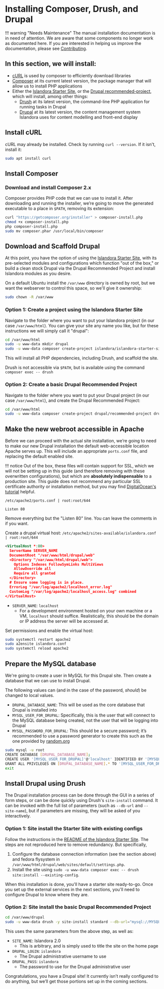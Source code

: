 # Installing Composer, Drush, and Drupal

!!! warning "Needs Maintenance"
    The manual installation documentation is in need of attention. We are aware that some components no longer work as documented here. If you are interested in helping us improve the documentation, please see [Contributing](../../../contributing/CONTRIBUTING).

## In this section, we will install:

- [cURL](https://curl.se/) is used by composer to efficiently download libraries
- [Composer](https://getcomposer.org/) at its current latest version, the package manager that will allow us to install PHP applications
- Either the [Islandora Starter Site](https://github.com/Islandora/islandora-starter-site/), or the [Drupal recommended-project](https://www.drupal.org/docs/develop/using-composer/starting-a-site-using-drupal-composer-project-templates#s-drupalrecommended-project), which will install, among other things:
    - [Drush](https://www.drush.org/) at its latest version, the command-line PHP application for running tasks in Drupal
    - [Drupal](https://www.drupal.org/) at its latest version, the content management system Islandora uses for content modelling and front-end display

## Install cURL

cURL may already be installed. Check by running `curl --version`. If it isn't, install it:

```bash
sudo apt install curl
```

## Install Composer

### Download and install Composer 2.x

Composer provides PHP code that we can use to install it. After downloading and running the installer, we’re going to move the generated executable to a place in `$PATH`, removing its extension:

```bash
curl "https://getcomposer.org/installer" > composer-install.php
chmod +x composer-install.php
php composer-install.php
sudo mv composer.phar /usr/local/bin/composer
```


## Download and Scaffold Drupal

At this point, you have the option of using the [Islandora Starter Site](https://github.com/Islandora/islandora-starter-site/), with its pre-selected modules
and configurations which function "out of the box," or build a clean stock Drupal via the Drupal Recommended Project and install
Islandora modules as you desire.

On a default Ubuntu install the `/var/www` directory is owned by root, but we want the webserver to control this space, so we'll give it ownership:

```bash
sudo chown -R /var/www
```


### Option 1: Create a project using the Islandora Starter Site

Navigate to the folder where you want to put your Islandora project (in our case `/var/www/html`). You can give your site any name you like, but for these instructions we will simply call it "drupal":

```bash
cd /var/www/html
sudo -u www-data mkdir drupal
sudo -u www-data composer create-project islandora/islandora-starter-site drupal
```

This will install all PHP dependencies, including Drush, and scaffold the site.

Drush is not accessible via `$PATH`, but is available using the command `composer exec -- drush` 

### Option 2: Create a basic Drupal Recommended Project

Navigate to the folder where you want to put your Drupal project (in our case `/var/www/html`), and
create the Drupal Recommended Project:

```bash
cd /var/www/html
sudo -u www-data composer create-project drupal/recommended-project drupal
```


## Make the new webroot accessible in Apache

Before we can proceed with the actual site installation, we’re going to need to make our new Drupal installation the default web-accessible location Apache serves up. This will include an appropriate `ports.conf` file, and replacing the default enabled site.

!!! notice
    Out of the box, these files will contain support for SSL, which we will not be setting up in this guide (and therefore removing with these overwritten configurations), but which are **absolutely indispensable** to a production site. This guide does not recommend any particular SSL certificate authority or installation method, but you may find [DigitalOcean's tutorial](https://www.digitalocean.com/community/tutorials/how-to-install-an-ssl-certificate-from-a-commercial-certificate-authority) helpful.

`/etc/apache2/ports.conf | root:root/644`
```
Listen 80
```

Remove everything but the "Listen 80" line. You can leave the comments in if you want.

Create a drupal virtual host:
`/etc/apache2/sites-available/islandora.conf | root:root/644`
```xml
<VirtualHost *:80>
  ServerName SERVER_NAME
  DocumentRoot "/var/www/html/drupal/web"
  <Directory "/var/www/html/drupal/web">
    Options Indexes FollowSymLinks MultiViews
    AllowOverride all
    Require all granted
  </Directory>
  # Ensure some logging is in place.
  ErrorLog "/var/log/apache2/localhost_error.log"
  CustomLog "/var/log/apache2/localhost_access.log" combined
</VirtualHost>
```
- `SERVER_NAME`: `localhost`
    - For a development environment hosted on your own machine or a VM, `localhost` should suffice. Realistically, this should be the domain or IP address the server will be accessed at.

Set permissions and enable the virtual host:

```bash
sudo systemctl restart apache2
sudo a2ensite islandora.conf
sudo systemctl reload apache2
```
## Prepare the MySQL database

We're going to create a user in MySQL for this Drupal site. Then create a database that we can use to install Drupal.

The following values can (and in the case of the password, *should*) be changed to local values.

- `DRUPAL_DATABASE_NAME`: This will be used as the core database that Drupal is installed into
- `MYSQL_USER_FOR_DRUPAL`: Specifically, this is the user that will connect to the MySQL database being created, not the user that will be logging into Drupal
- `MYSQL_PASSWORD_FOR_DRUPAL`:  This should be a secure password; it’s recommended to use a password generator to create this such as the one provided by [random.org](https://www.random.org/passwords/)

```bash
sudo mysql -u root
CREATE DATABASE [DRUPAL_DATABASE_NAME];
CREATE USER '[MYSQL_USER_FOR_DRUPAL]'@'localhost' IDENTIFIED BY '[MYSQL_PASSWORD_FOR_DRUPAL]';
GRANT ALL PRIVILEGES ON [DRUPAL_DATABASE_NAME].* TO '[MYSQL_USER_FOR_DRUPAL]'@'localhost';
exit
```

## Install Drupal using Drush

The Drupal installation process can be done through the GUI in a series of form steps, or can be done quickly using Drush's `site-install` command. It can be invoked with the full list of parameters (such as `--db-url` and `--site-name`), but if parameters are missing, they will be asked of you interactively.

### Option 1: Site install the Starter Site with existing configs

Follow the instructions in the [README of the Islandora Starter Site](https://github.com/Islandora/islandora-starter-site/#usage).
The steps are not reproduced here to remove redundancy. But specifically,

1. Configure the database connection information (see the section above) and fedora flysystem in `/var/www/html/drupal/web/sites/default/settings.php`.
2. Install the site using `sudo -u www-data composer exec -- drush site:install --existing-config`.

When this installation is done, you'll have a starter site ready-to-go. Once you set up the external services in the next sections, you'll need to configure Drupal to know where they are.

### Option 2: Site install the basic Drupal Recommended Project

```bash
cd /var/www/drupal
sudo -u www-data drush -y site-install standard --db-url="mysql://MYSQL_USER_FOR_DRUPAL:MYSQL_PASSWORD_FOR_DRUPAL@127.0.0.1:3306/DRUPAL_DATABASE_NAME" --site-name="SITE_NAME" --account-name=DRUPAL_LOGIN --account-pass=DRUPAL_PASS
```
This uses the same parameters from the above step, as well as:

- `SITE_NAME`: Islandora 2.0
    - This is arbitrary, and is simply used to title the site on the home page
- `DRUPAL_LOGIN`: `islandora`
    - The Drupal administrative username to use
- `DRUPAL_PASS`: `islandora`
    - The password to use for the Drupal administrative user

Congratulations, you have a Drupal site! It currently isn’t really configured to do anything, but we’ll get those portions set up in the coming sections.
